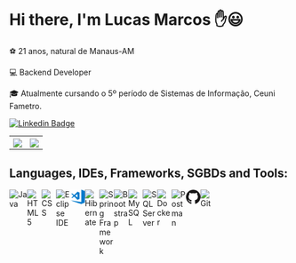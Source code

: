 # Hi there, I'm Lucas Marcos :raised_hand::smiley:

:soccer: 21 anos, natural de Manaus-AM

:computer: Backend Developer

:mortar_board: Atualmente cursando o 5º período de Sistemas de Informação, Ceuni Fametro.

[![Linkedin Badge](https://img.shields.io/badge/linkedin-%230077B5.svg?&style=for-the-badge&logo=linkedin&logoColor=white)](https://www.linkedin.com/in/lucas-marcos-5396811a2/)

<table align="center">
    <tr>
        <td>
        <img width="400px" align="center" src="https://github-readme-stats.vercel.app/api?username=LucasGooes&count_private=true&hide_border=true" />
        </td>
        <td>
        <img width="400px" align="center" src="https://github-readme-stats.vercel.app/api/top-langs/?username=LucasGooes&hide=html&layout=compact&count_private=true&hide_border=true" />               
        </td>
    </tr>
</table>

## Languages, IDEs, Frameworks, SGBDs and Tools:

<img align="left" width="32px" alt="Java" src="https://img.icons8.com/color/144/000000/java-coffee-cup-logo.png">
<img align="left" alt="HTML5" width="26px" src="https://img.icons8.com/color/26/000000/html-5--v2.png" />
<img align="left" alt="CSS" width="26px" src="https://img.icons8.com/color/26/000000/css3.png" />
<img align="left" width="26px" alt="Eclipse IDE" src="https://icons.iconarchive.com/icons/papirus-team/papirus-apps/256/eclipse-icon.png">
<img align="left" alt="visual studio code" width="26px" src="https://raw.githubusercontent.com/github/explore/80688e429a7d4ef2fca1e82350fe8e3517d3494d/topics/visual-studio-code/visual-studio-code.png" />
<img align="left" width="26px" alt="Hibernate" src="https://cdn.worldvectorlogo.com/logos/hibernate.svg">
<img align="left" width="26px" alt="Spring Framework" src="https://img.icons8.com/color/48/000000/spring-logo.png">
<img align="left" width="26px" alt="Bootstrap" src="https://cdn.iconscout.com/icon/free/png-256/bootstrap-7-1175254.png">
<img align="left" alt="MySQL" width="26px" src="https://img.icons8.com/fluent/26/000000/mysql-logo.png" />
<img align="left" alt="SQL Server" width="26px" src="https://img.icons8.com/color/50/000000/microsoft-sql-server.png" />
<img align="left" width="26px" alt="Docker" src="https://cdn.iconscout.com/icon/free/png-256/docker-11-1175228.png">
<img align="left" width="26px" alt="Postman" src="https://cdn.iconscout.com/icon/free/png-256/postman-3521648-2945092.png">
<img align="left" alt="GitHub" width="26px" src="https://raw.githubusercontent.com/github/explore/78df643247d429f6cc873026c0622819ad797942/topics/github/github.png" />
<img align="left" alt="Git" width="26px" src="https://img.icons8.com/color/26/000000/git.png" /><br /><br />
